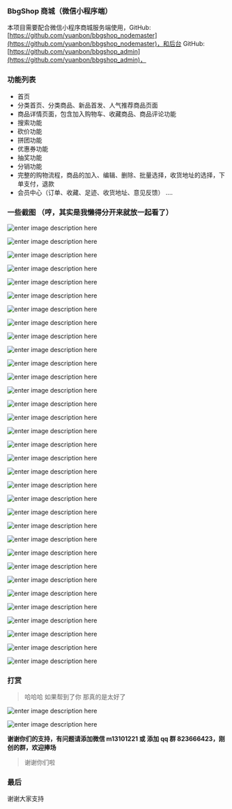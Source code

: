 ﻿### BbgShop 商城（微信小程序端）

本项目需要配合微信小程序商城服务端使用，GitHub: [https://github.com/yuanbon/bbgshop_nodemaster](https://github.com/yuanbon/bbgshop_nodemaster)，和后台
GitHub: [https://github.com/yuanbon/bbgshop_admin](https://github.com/yuanbon/bbgshop_admin)，

### 功能列表

- 首页
- 分类首页、分类商品、新品首发、人气推荐商品页面
- 商品详情页面，包含加入购物车、收藏商品、商品评论功能
- 搜索功能
- 砍价功能
- 拼团功能
- 优惠券功能
- 抽奖功能
- 分销功能
- 完整的购物流程，商品的加入、编辑、删除、批量选择，收货地址的选择，下单支付，退款
- 会员中心（订单、收藏、足迹、收货地址、意见反馈）
  ....

### 一些截图 （哼，其实是我懒得分开来就放一起看了）

![enter image description here](http://resource.bbgshop.com/github/7N%29%60SSP~FKNJ7%25H%28LR%5BU%60%25J.png)

![enter image description here](http://resource.bbgshop.com/github/%5DXPIYR%28XS1%5D5133%283WP7%7D3K.png)

![enter image description here](http://resource.bbgshop.com/github/~LF2~%608WKLP$%28LV%7D7HTB%7D%5D5.png)

![enter image description here](http://resource.bbgshop.com/github/0%5B95@XO%29BQ4N%7B~L9~%5B%7BWZJQ.png)

![enter image description here](http://resource.bbgshop.com/github/4H44A%7BPZM2VSO1%7B%5B$7%7D%5DU%298.png)

![enter image description here](http://resource.bbgshop.com/github/YD%2891C2%5D@F50_14HZGA%28UKO.png)

![enter image description here](http://resource.bbgshop.com/github/%29G%7D4RCCAO_VXKONV3C_R_UJ.png)

![enter image description here](http://resource.bbgshop.com/github/%5DA4MQ7%2515C1LZI%29MJD4_3%5BR.png)

![enter image description here](http://resource.bbgshop.com/github/9_ATF4DP82U0V@0CT@%5BWXH5.png)

![enter image description here](http://resource.bbgshop.com/github/HOFW51%28N689W2Y5VDK~3C$2.png)

![enter image description here](http://resource.bbgshop.com/github/1F2~M%60JG@%7DYJGYU%7BC35%5B0Z4.png)

![enter image description here](http://resource.bbgshop.com/github/RZ93Z%251RGH1Q37MPRPBIHAL.png)

![enter image description here](http://resource.bbgshop.com/github/5VGIT~~5%5BP%7DI4K0%25%5BLPCLPH.png)

![enter image description here](http://resource.bbgshop.com/github/WEF7%7D~P%25V_L1~%60DQX%60YG~2R.png)

![enter image description here](http://resource.bbgshop.com/github/%7BJ@J%7BVP%28$%29DW%7BGT$GDZADES.png)

![enter image description here](http://resource.bbgshop.com/github/Z0@%5DWZ%5B%7D_HICOG%5B1%60PT9%7DYW.png)

![enter image description here](http://resource.bbgshop.com/github/1CF_%7B%7BR%5BMGG%28I%29Z_%250_C15C.png)

![enter image description here](http://resource.bbgshop.com/github/AH30O1G%25G8KC6P4BTXR9WYA.png)

![enter image description here](http://resource.bbgshop.com/github/K9S1%259VT0%60FYREG~O6A%60$0H.png)

![enter image description here](http://resource.bbgshop.com/github/D6$L%60F2RK@SMBL5TQ9$7E%252.png)

![enter image description here](http://resource.bbgshop.com/github/OFE%25%5DY%7DIU26X2$HKG@%29OENO.png)

![enter image description here](http://resource.bbgshop.com/github/M7HSXLP$%5D%5B1%5D0K~71NM1%29%251.png)

![enter image description here](http://resource.bbgshop.com/github/KC9IU8KVX6NOGV0%28%60U0MLJR.png)

![enter image description here](http://resource.bbgshop.com/github/64Y%28LH7%7D8Q%7B4O~UEOP0HFKX.png)

![enter image description here](http://resource.bbgshop.com/github/LN_PNU2%60PK$D%7D%5D%60%28QKS%5B8W7.png)

![enter image description here](http://resource.bbgshop.com/github/AJ%25%5D%252Y%60%7DO95%5BX5DQZ0P2ZV.png)

![enter image description here](http://resource.bbgshop.com/github/EF8WOBU~%7D4EX_%25PJJN_P$5S.png)

![enter image description here](http://resource.bbgshop.com/github/%7D%5DQ3%5D9YM%7DQGL%60CFZU$6~%2813.png)

![enter image description here](http://resource.bbgshop.com/github/9KKC5%5BV%7DPWM%7B12B@FT8@CI2.png)

![enter image description here](http://resource.bbgshop.com/github/UMPC_I4B4R8ZF%5B1JO$G%7BMHU.png)

![enter image description here](http://resource.bbgshop.com/github/JJIWFPBBW%7BR%60I1%5BDUN%60T~%25I.png)

![enter image description here](http://resource.bbgshop.com/github/FFGN_%28BWGT_RZ%7BT%60FJ%5D$5%7D1.png)

![enter image description here](http://resource.bbgshop.com/github/%291%25A%7D%29AV21V1IR439Q9BJKS.png)

### 打赏

> 哈哈哈 如果帮到了你 那真的是太好了

![enter image description here](http://resource.bbgshop.com/github/mm_facetoface_collect_qrcode_1531550221909.png)

![enter image description here](http://resource.bbgshop.com/github/1531550384970.jpg)

**谢谢你们的支持，有问题请添加微信 m13101221 或 添加 qq 群 823666423，刚创的群，欢迎捧场**

> 谢谢你们啦

### 最后

谢谢大家支持

